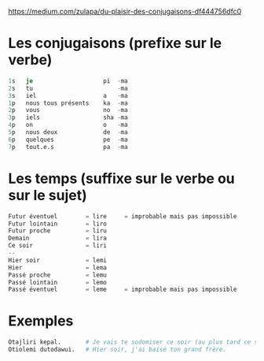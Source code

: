 https://medium.com/zulapa/du-plaisir-des-conjugaisons-df444756dfc0

# Les conjugaisons (prefixe sur le verbe)

```s
1s   je                    pi  -ma
2s   tu                        -ma
3s   iel                   a   -ma
1p   nous tous présents    ka  -ma
2p   vous                  no  -ma
3p   iels                  sha -ma
4p   on                    o   -ma
5p   nous deux             de  -ma
6p   quelques              pe  -ma
7p   tout.e.s              pa  -ma
```

# Les temps (suffixe sur le verbe ou sur le sujet)

```s
Futur éventuel        = lire     = improbable mais pas impossible
Futur lointain        = liro
Futur proche          = liru
Demain                = lira
Ce soir               = liri
--
Hier soir             = lemi
Hier                  = lema
Passé proche          = lemu
Passé lointain        = lemo
Passé éventuel        = leme     = improbable mais pas impossible
```

# Exemples

```s
Otajliri kepal.       # Je vais te sodomiser ce soir (au plus tard ce soir).
Otiolemi dutodawui.   # Hier soir, j'ai baisé ton grand frère.
```
